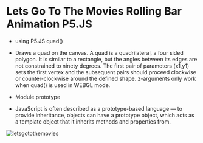 # Lets Go To The Movies Rolling Bar Animation P5.JS

- using P5.JS quad()

- Draws a quad on the canvas. A quad is a quadrilateral, a four sided polygon. It is similar to a rectangle, but the angles between its edges are not constrained to ninety degrees. The first pair of parameters (x1,y1) sets the first vertex and the subsequent pairs should proceed clockwise or counter-clockwise around the defined shape. z-arguments only work when quad() is used in WEBGL mode.

- Module.prototype

- JavaScript is often described as a prototype-based language — to provide inheritance, objects can have a prototype object, which acts as a template object that it inherits methods and properties from.

![letsgotothemovies](assets/bar.gif)